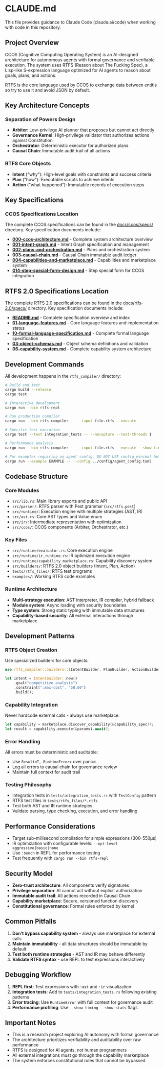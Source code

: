 # CLAUDE.md

This file provides guidance to Claude Code (claude.ai/code) when working with code in this repository.

## Project Overview

CCOS (Cognitive Computing Operating System) is an AI-designed architecture for autonomous agents with formal governance and verifiable execution. The system uses RTFS (Reason about The Fucking Spec), a Lisp-like S-expression language optimized for AI agents to reason about goals, plans, and actions.

RTFS is the core language used by CCOS to exchange data between entitis so try to use it and avoid JSON by default.

## Key Architecture Concepts

### Separation of Powers Design
- **Arbiter**: Low-privilege AI planner that proposes but cannot act directly
- **Governance Kernel**: High-privilege validator that authorizes actions against Constitution 
- **Orchestrator**: Deterministic executor for authorized plans
- **Causal Chain**: Immutable audit trail of all actions

### RTFS Core Objects
- **Intent** ("why"): High-level goals with constraints and success criteria
- **Plan** ("how"): Executable scripts to achieve intents
- **Action** ("what happened"): Immutable records of execution steps


## Key Specifications


### CCOS Specifications Location

The complete CCOS specifications can be found in the [docs/ccos/specs/](mdc:docs/ccos/specs/) directory. Key specification documents include:

- **[000-ccos-architecture.md](mdc:docs/ccos/specs/000-ccos-architecture.md)** - Complete system architecture overview
- **[001-intent-graph.md](mdc:docs/ccos/specs/001-intent-graph.md)** - Intent Graph specification and management
- **[002-plans-and-orchestration.md](mdc:docs/ccos/specs/002-plans-and-orchestration.md)** - Plans and orchestration system
- **[003-causal-chain.md](mdc:docs/ccos/specs/003-causal-chain.md)** - Causal Chain immutable audit ledger
- **[004-capabilities-and-marketplace.md](mdc:docs/ccos/specs/004-capabilities-and-marketplace.md)** - Capabilities and marketplace system
- **[014-step-special-form-design.md](mdc:docs/ccos/specs/014-step-special-form-design.md)** - Step special form for CCOS integration

## RTFS 2.0 Specifications Location

The complete RTFS 2.0 specifications can be found in the [docs/rtfs-2.0/specs/](mdc:docs/rtfs-2.0/specs/) directory. Key specification documents include:

- **[README.md](mdc:docs/rtfs-2.0/specs/README.md)** - Complete specification overview and index
- **[01-language-features.md](mdc:docs/rtfs-2.0/specs/01-language-features.md)** - Core language features and implementation status
- **[10-formal-language-specification.md](mdc:docs/rtfs-2.0/specs/10-formal-language-specification.md)** - Complete formal language specification
- **[03-object-schemas.md](mdc:docs/rtfs-2.0/specs/03-object-schemas.md)** - Object schema definitions and validation
- **[06-capability-system.md](mdc:docs/rtfs-2.0/specs/06-capability-system.md)** - Complete capability system architecture


## Development Commands

All development happens in the `rtfs_compiler/` directory:

```bash
# Build and test
cargo build --release
cargo test

# Interactive development
cargo run --bin rtfs-repl

# Run production compiler 
cargo run --bin rtfs-compiler -- --input file.rtfs --execute

# Specific test execution
cargo test --test integration_tests -- --nocapture --test-threads 1

# Performance analysis
cargo run --bin rtfs-compiler -- --input file.rtfs --execute --show-timing --show-stats

# For examples requiring an agent config, DO NOT USE config_minimal but this one
cargo run --example EXAMPLE -- --config ../config/agent_config.toml
```

## Codebase Structure

### Core Modules
- `src/lib.rs`: Main library exports and public API
- `src/parser/`: RTFS parser with Pest grammar (`src/rtfs.pest`)
- `src/runtime/`: Execution engine with multiple strategies (AST, IR)
- `src/ast.rs`: Core AST types and Value enum
- `src/ir/`: Intermediate representation with optimization
- `src/ccos/`: CCOS components (Arbiter, Orchestrator, etc.)

### Key Files
- `src/runtime/evaluator.rs`: Core execution engine
- `src/runtime/ir_runtime.rs`: IR optimized execution engine
- `src/runtime/capability_marketplace.rs`: Capability discovery system
- `src/builders/`: RTFS 2.0 object builders (Intent, Plan, Action)
- `tests/rtfs_files/`: RTFS test programs
- `examples/`: Working RTFS code examples

### Runtime Architecture
- **Multi-strategy execution**: AST interpreter, IR compiler, hybrid fallback
- **Module system**: Async loading with security boundaries
- **Type system**: Strong static typing with immutable data structures
- **Capability-based security**: All external interactions through marketplace

## Development Patterns

### RTFS Object Creation
Use specialized builders for core objects:
```rust
use rtfs_compiler::builders::{IntentBuilder, PlanBuilder, ActionBuilder};

let intent = IntentBuilder::new()
    .goal("competitive analysis")
    .constraint(":max-cost", "50.00")
    .build();
```

### Capability Integration
Never hardcode external calls - always use marketplace:
```rust
let capability = marketplace.discover_capability(&capability_spec)?;
let result = capability.execute(&params).await?;
```

### Error Handling
All errors must be deterministic and auditable:
- Use `Result<T, RuntimeError>` over panics
- Log all errors to causal chain for governance review
- Maintain full context for audit trail

### Testing Philosophy
- Integration tests in `tests/integration_tests.rs` with `TestConfig` pattern
- RTFS test files in `tests/rtfs_files/*.rtfs`
- Test both AST and IR runtime strategies
- Validate parsing, type checking, execution, and error handling

## Performance Considerations

- Target sub-millisecond compilation for simple expressions (300-550μs)
- IR optimization with configurable levels: `--opt-level aggressive|basic|none`
- Use `:bench` in REPL for performance testing
- Test frequently with `cargo run --bin rtfs-repl`

## Security Model

- **Zero-trust architecture**: All components verify signatures
- **Privilege separation**: AI cannot act without explicit authorization
- **Immutable audit trail**: All actions recorded in Causal Chain
- **Capability marketplace**: Secure, versioned function discovery
- **Constitutional governance**: Formal rules enforced by kernel

## Common Pitfalls

1. **Don't bypass capability system** - always use marketplace for external calls
2. **Maintain immutability** - all data structures should be immutable by default  
3. **Test both runtime strategies** - AST and IR may behave differently
4. **Validate RTFS syntax** - use REPL to test expressions interactively

## Debugging Workflow

1. **REPL first**: Test expressions with `:ast` and `:ir` visualization
2. **Integration tests**: Add to `tests/integration_tests.rs` following existing patterns
3. **Error tracing**: Use `RuntimeError` with full context for governance audit
4. **Performance profiling**: Use `--show-timing --show-stats` flags

## Important Notes

- This is a research project exploring AI autonomy with formal governance
- The architecture prioritizes verifiability and auditability over raw performance
- RTFS is designed for AI agents, not human programmers
- All external integrations must go through the capability marketplace
- The system enforces constitutional rules that cannot be bypassed